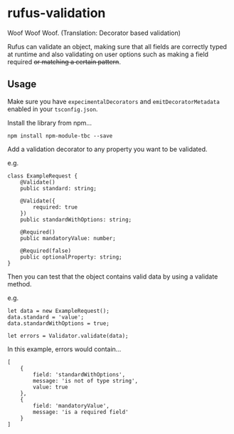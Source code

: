 # rufus-validation
Woof Woof Woof. (Translation: Decorator based validation)

Rufus can validate an object, making sure that all fields are correctly typed at runtime and also validating on user options such as making a field required ~~or matching a certain pattern~~.

## Usage
Make sure you have ``expecimentalDecorators`` and ``emitDecoratorMetadata`` enabled in your ``tsconfig.json``.

Install the library from npm...
```
npm install npm-module-tbc --save
```

Add a validation decorator to any property you want to be validated.

e.g.
```
class ExampleRequest {
    @Validate()
    public standard: string;

    @Validate({
        required: true
    })
    public standardWithOptions: string;

    @Required()
    public mandatoryValue: number;

    @Required(false)
    public optionalProperty: string;
}
```

Then you can test that the object contains valid data by using a validate method.

e.g.
```
let data = new ExampleRequest();
data.standard = 'value';
data.standardWithOptions = true;

let errors = Validator.validate(data);
```

In this example, errors would contain...
```
[
    {
        field: 'standardWithOptions',
        message: 'is not of type string',
        value: true
    },
    {
        field: 'mandatoryValue',
        message: 'is a required field'
    }
]
```